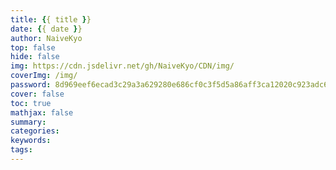 ```yaml
---
title: {{ title }}
date: {{ date }}
author: NaiveKyo
top: false
hide: false
img: https://cdn.jsdelivr.net/gh/NaiveKyo/CDN/img/
coverImg: /img/
password: 8d969eef6ecad3c29a3a629280e686cf0c3f5d5a86aff3ca12020c923adc6c92
cover: false
toc: true
mathjax: false
summary:
categories:
keywords:
tags:
---
```

